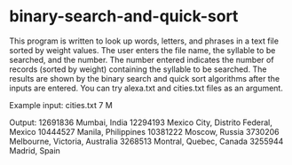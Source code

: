 # binary-search-and-quick-sort

This program is written to look up words, letters, and phrases in a text file sorted by weight values. The user enters the file name, the syllable to be searched, and the number. The number entered indicates the number of records (sorted by weight) containing the syllable to be searched. The results are shown by the binary search and quick sort algorithms after the inputs are entered. You can try alexa.txt and cities.txt files as an argument.

Example input:
cities.txt 7 M

Output:
12691836 Mumbai, India
12294193 Mexico City, Distrito Federal, Mexico
10444527 Manila, Philippines
10381222 Moscow, Russia
3730206 Melbourne, Victoria, Australia
3268513 Montral, Quebec, Canada
3255944 Madrid, Spain
